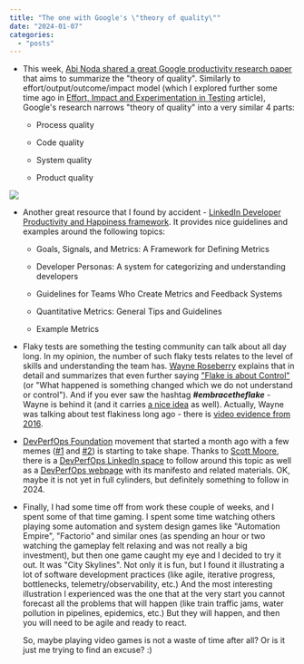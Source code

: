 ```yaml
---
title: "The one with Google's \"theory of quality\""
date: "2024-01-07"
categories: 
  - "posts"
---
```


- This week, [Abi Noda shared a great Google productivity research paper](https://www.linkedin.com/pulse/software-quality-abi-noda-hzbtc/) that aims to summarize the "theory of quality". Similarly to effort/output/outcome/impact model (which I explored further some time ago in [Effort, Impact and Experimentation in Testing](https://testwhere.blog/effort-impact-and-experimentation-in-testing/) article), Google's research narrows "theory of quality" into a very similar 4 parts:
    - Process quality
    
    - Code quality
    
    - System quality
    
    - Product quality

![](https://testwhere.wordpress.com/wp-content/uploads/2024/01/image-2.png?w=745)

- Another great resource that I found by accident - [LinkedIn Developer Productivity and Happiness framework](https://linkedin.github.io/dph-framework/). It provides nice guidelines and examples around the following topics:
    - Goals, Signals, and Metrics: A Framework for Defining Metrics
    
    - Developer Personas: A system for categorizing and understanding developers
    
    - Guidelines for Teams Who Create Metrics and Feedback Systems
    
    - Quantitative Metrics: General Tips and Guidelines
    
    - Example Metrics

- Flaky tests are something the testing community can talk about all day long. In my opinion, the number of such flaky tests relates to the level of skills and understanding the team has. [Wayne Roseberry](https://www.linkedin.com/in/wayneroseberry/) explains that in detail and summarizes that even further saying ["Flake is about Control"](https://waynemroseberry.github.io/2023/12/30/Flake-is-about-control.html) (or "What happened is something changed which we do not understand or control"). And if you ever saw the hashtag **_#embracetheflake_** - Wayne is behind it (and it carries [a nice idea](https://waynemroseberry.github.io/2023/12/27/Winning-with-flaky-automation.html) as well). Actually, Wayne was talking about test flakiness long ago - there is [video evidence from 2016](https://www.youtube.com/watch?v=S-da7O4d_Jw).

- [DevPerfOps Foundation](https://www.linkedin.com/showcase/devperfops/) movement that started a month ago with a few memes ([#1](https://www.linkedin.com/posts/scottmooreconsulting_devsecops-devperfops-softwareengineering-activity-7138586935454797825-F2zO/) and [#2](https://www.linkedin.com/posts/scottmooreconsulting_intoeternity-devperfops-activity-7138977005970124800-gjwq/)) is starting to take shape. Thanks to [Scott Moore](https://www.linkedin.com/in/scottmooreconsulting/), there is a [DevPerfOps LinkedIn space](https://www.linkedin.com/showcase/devperfops/) to follow around this topic as well as a [DevPerfOps webpage](https://devperfops.org/) with its manifesto and related materials. OK, maybe it is not yet in full cylinders, but definitely something to follow in 2024.

- Finally, I had some time off from work these couple of weeks, and I spent some of that time gaming. I spent some time watching others playing some automation and system design games like "Automation Empire", "Factorio" and similar ones (as spending an hour or two watching the gameplay felt relaxing and was not really a big investment), but then one game caught my eye and I decided to try it out. It was "City Skylines". Not only it is fun, but I found it illustrating a lot of software development practices (like agile, iterative progress, bottlenecks, telemetry/observability, etc.) And the most interesting illustration I experienced was the one that at the very start you cannot forecast all the problems that will happen (like train traffic jams, water pollution in pipelines, epidemics, etc.) But they will happen, and then you will need to be agile and ready to react.  
      
    So, maybe playing video games is not a waste of time after all? Or is it just me trying to find an excuse? :)
